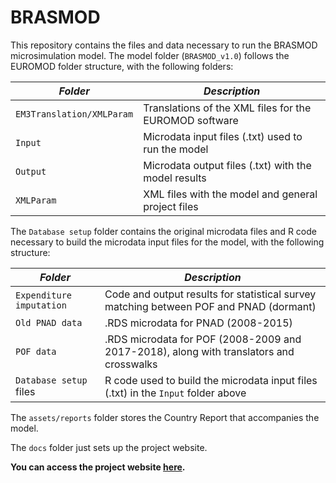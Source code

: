 # BRASMOD

This repository contains the files and data necessary to run the BRASMOD microsimulation model. The model folder (`BRASMOD_v1.0`) follows the EUROMOD folder structure, with the following folders:

| ***Folder***| ***Description*** |
|-----|-----|
| `EM3Translation/XMLParam` |Translations of the XML files for the EUROMOD software|
| `Input` |Microdata input files (.txt) used to run the model|
| `Output` |Microdata output files (.txt) with the model results|
| `XMLParam` |XML files with the model and general project files|

The `Database setup` folder contains the original microdata files and R code necessary to build the microdata input files for the model, with the following structure:

| ***Folder***| ***Description*** |
|-----|-----|
| `Expenditure imputation` |Code and output results for statistical survey matching between POF and PNAD (dormant)|
| `Old PNAD data` |.RDS microdata for PNAD (2008-2015)|
| `POF data` |.RDS microdata for POF (2008-2009 and 2017-2018), along with translators and crosswalks|
| `Database setup` files |R code used to build the microdata input files (.txt) in the `Input` folder above|

The `assets/reports` folder stores the Country Report that accompanies the model. 

The `docs` folder just sets up the project website. 

**You can access the project website [here](https://brasmod.github.io/brasmod_main/).** 
